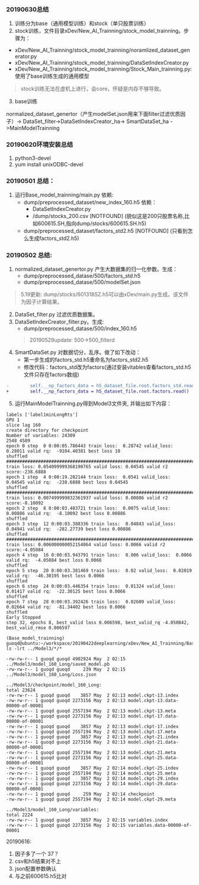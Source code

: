 ### 20190630总结

1. 训练分为base（通用模型训练）和stock（单只股票训练）
2. stock训练，文件目录xDev/New_AI_Trainning/stock_model_trainning。步骤为：

 * xDev/New_AI_Trainning/stock_model_trainning/noramlized_dataset_generator.py
 * xDev/New_AI_Trainning/stock_model_trainning/DataSetIndexCreator.py
 * xDev/New_AI_Trainning/stock_model_trainning/Stock_Main_trainning.py: 使用了base训练生成的通用模型

> stock训练无法在虚机上进行，会core，怀疑是内存不够导致。

3. base训练

normalized_dataset_genertor（产生modelSet.json用来下面filter过滤优质因子）-> DataSet_filter->DataSetIndexCreator_ha-> SmartDataSet_ha ->MainModelTrainning

### 20190620环境安装总结
1. python3-devel
2. yum install unixODBC-devel

### 20190501 总结：
1. 运行Base_model_trainning/main.py 依赖:
    *  dump/preprocessed_dataset/new_index_160.h5 依赖：
        - DataSetIndexCreator.py
        - /dump/stocks_200.csv [NOTFOUND] (貌似这是200只股票名称,比如600615.SH,指向dump/stocks/600615.SH.h5)
    *  dump/preprocessed_dataset/factors_std2.h5 [NOTFOUND] (只看到怎么生成factors_std2.h5)

### 20190502 总结:
1. normalized_dataset_genertor.py 产生大数据集的归一化参数。生成：
    * dump/preprocessed_datase/500/factors_std.h5
    * dump/preprocessed_datase/500/modelSet.json
 
 > 5.19更新: dump/stocks/601318SZ.h5可以由xDev/main.py生成。该文件为因子计算结果。
 
2. DataSet_filter.py 过滤优质数据集。
3. DataSetIndexCreator_filter.py。生成:
    * dump/preprocessed_datase/500/index_160.h5
    > 20190529update: 500->500_filterd
4. SmartDataSet.py 对数据切分，乱序。做了如下改动：
    * 第一步生成的factors_std.h5重命名为factors_std2.h5
    * 修改代码：factors_std改为factors(通过安装vitables查看factors_std.h5文件只存在factors数组)

```diff
-        self.__np_factors_data = h5_dataset_file.root.factors_std.read() 
+        self.__np_factors_data = h5_dataset_file.root.factors.read() 
```

5. 运行MainModelTrainning.py得到Model3文件夹, 并输出如下内容：

```
labels ['label1minLongRts']
GPU 1
slice lag 160
create directory for checkpoint
Number of variables: 24309
2548 4589
epoch 0 step  0 0:00:05.786443 train loss:  0.28742 valid_loss:  0.28011 valid rq:  -9104.40381 best loss 10
shuffled
####################################################################################
train loss: 0.054099999368190765 valid loss: 0.04545 valid r2 score:-238.6888
epoch 1 step  4 0:00:19.282144 train loss:  0.0541 valid_loss:  0.04545 valid rq:  -238.6888 best loss 0.04545
shuffled
####################################################################################
train loss: 0.007499999832361937 valid loss: 0.00886 valid r2 score:-8.10092
epoch 2 step  8 0:00:03.483721 train loss:  0.0075 valid_loss:  0.00886 valid rq:  -8.10092 best loss 0.00886
shuffled
epoch 3 step  12 0:00:03.388336 train loss:  0.04843 valid_loss:  0.04941 valid rq:  -282.27739 best loss 0.00886
shuffled
####################################################################################
train loss: 0.006000000052154064 valid loss: 0.0066 valid r2 score:-4.05084
epoch 4 step  16 0:00:03.943791 train loss:  0.006 valid_loss:  0.0066 valid rq:  -4.05084 best loss 0.0066
shuffled
epoch 5 step  20 0:00:03.381469 train loss:  0.02 valid_loss:  0.02019 valid rq:  -46.30195 best loss 0.0066
shuffled
epoch 6 step  24 0:00:03.446354 train loss:  0.01324 valid_loss:  0.01417 valid rq:  -22.30125 best loss 0.0066
shuffled
epoch 7 step  28 0:00:03.392426 train loss:  0.02609 valid_loss:  0.02664 valid rq:  -81.34402 best loss 0.0066
shuffled
Early Stopped
step 32, epochs 8, best_valid loss 0.006598, best_valid_rq -4.050842, best_valid_rmse 0.006597
```

```
(Base_model_trainning) guoqd@ubuntu:~/workspace/20190422deeplearning/xDev/New_AI_Trainning/Base_model_trainning$ ls -lrt ../Model3/*/*

-rw-rw-r-- 1 guoqd guoqd 4902924 May  2 02:15 ../Model3/model_160_Long/saved_model.pb
-rw-rw-r-- 1 guoqd guoqd     239 May  2 02:15 ../Model3/model_160_Long/Loss.json

../Model3/checkpoint/model_160_Long:
total 23624
-rw-rw-r-- 1 guoqd guoqd    3857 May  2 02:13 model.ckpt-13.index
-rw-rw-r-- 1 guoqd guoqd 2273156 May  2 02:13 model.ckpt-13.data-00000-of-00001
-rw-rw-r-- 1 guoqd guoqd 2557194 May  2 02:13 model.ckpt-13.meta
-rw-rw-r-- 1 guoqd guoqd 2273156 May  2 02:13 model.ckpt-17.data-00000-of-00001
-rw-rw-r-- 1 guoqd guoqd    3857 May  2 02:13 model.ckpt-17.index
-rw-rw-r-- 1 guoqd guoqd 2557194 May  2 02:13 model.ckpt-17.meta
-rw-rw-r-- 1 guoqd guoqd    3857 May  2 02:13 model.ckpt-21.index
-rw-rw-r-- 1 guoqd guoqd 2273156 May  2 02:13 model.ckpt-21.data-00000-of-00001
-rw-rw-r-- 1 guoqd guoqd 2557194 May  2 02:13 model.ckpt-21.meta
-rw-rw-r-- 1 guoqd guoqd 2273156 May  2 02:14 model.ckpt-25.data-00000-of-00001
-rw-rw-r-- 1 guoqd guoqd    3857 May  2 02:14 model.ckpt-25.index
-rw-rw-r-- 1 guoqd guoqd 2557194 May  2 02:14 model.ckpt-25.meta
-rw-rw-r-- 1 guoqd guoqd    3857 May  2 02:14 model.ckpt-29.index
-rw-rw-r-- 1 guoqd guoqd 2273156 May  2 02:14 model.ckpt-29.data-00000-of-00001
-rw-rw-r-- 1 guoqd guoqd     259 May  2 02:14 checkpoint
-rw-rw-r-- 1 guoqd guoqd 2557194 May  2 02:14 model.ckpt-29.meta

../Model3/model_160_Long/variables:
total 2224
-rw-rw-r-- 1 guoqd guoqd    3857 May  2 02:15 variables.index
-rw-rw-r-- 1 guoqd guoqd 2273156 May  2 02:15 variables.data-00000-of-00001
```

20190616:

1. 因子多了一个 37？
2. csv和h5结果对不上
3. json配置参数确认
4. 与之前600615.h5比对 
